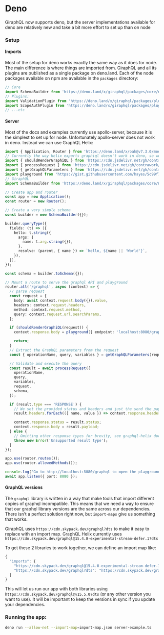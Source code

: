 # Deno

GiraphQL now supports deno, but the server implementations available for deno are relatively new and
take a bit more effort to set up than on node

### Setup

#### Imports

Most of the setup for deno works exactly the same way as it does for node. The main difference is
where things are imported from. GiraphQL and all its plugins are published as a single package on
deno.land. Each of the node packages available on npm are available in the `packages` directory:

```typescript
// Core
import SchemaBuilder from 'https://deno.land/x/giraphql/packages/core/mod.ts';
// Plugins:
import ValidationPlugin from 'https://deno.land/x/giraphql/packages/plugin-validation/mod.ts';
import ScopeAuthPlugin from 'https://deno.land/x/giraphql/packages/plugin-scope-auth/mod.ts';
// ...etc
```

#### Server

Most of the docs and examples currently use apollo-server, because it is the simplest to set up for
node. Unfortunately apollo-server does not work in deno. Instead we can use GraphQL Helix:

```typescript
import { Application, Router } from 'https://deno.land/x/oak@v7.3.0/mod.ts';
// Currently the way helix exports graphiql doesn't work in deno, so we import the other parts directly, and import a very simple playground file from a gist.
import { shouldRenderGraphiQL } from 'https://cdn.jsdelivr.net/gh/contrawork/graphql-helix@master/packages/deno/should-render-graphiql.ts';
import { processRequest } from 'https://cdn.jsdelivr.net/gh/contrawork/graphql-helix@master/packages/deno/process-request.ts';
import { getGraphQLParameters } from 'https://cdn.jsdelivr.net/gh/contrawork/graphql-helix@master/packages/deno/get-graphql-parameters.ts';
import playground from 'https://gist.githubusercontent.com/hayes/5c99f7b4f71234452036fd88e142a825/raw/655245a052b10c2912a803c8a6d537096b73c10b/playground.ts';
// GiraphQL
import SchemaBuilder from 'https://deno.land/x/giraphql/packages/core/mod.ts';

// Create app and router
const app = new Application();
const router = new Router();

// Create a very simple schema
const builder = new SchemaBuilder({});

builder.queryType({
  fields: (t) => ({
    hello: t.string({
      args: {
        name: t.arg.string({}),
      },
      resolve: (parent, { name }) => `hello, ${name || 'World'}`,
    }),
  }),
});

const schema = builder.toSchema({});

// Mount a route to serve the graphql API and playground
router.all('/graphql', async (context) => {
  // parse request
  const request = {
    body: await context.request.body({}).value,
    headers: context.request.headers,
    method: context.request.method,
    query: context.request.url.searchParams,
  };

  if (shouldRenderGraphiQL(request)) {
    context.response.body = playground({ endpoint: 'localhost:8080/graphql' });

    return;
  }
  // Extract the GraphQL parameters from the request
  const { operationName, query, variables } = getGraphQLParameters(request);

  // Validate and execute the query
  const result = await processRequest({
    operationName,
    query,
    variables,
    request,
    schema,
  });

  if (result.type === 'RESPONSE') {
    // We set the provided status and headers and just the send the payload back to the client
    result.headers.forEach(({ name, value }) => context.response.headers.set(name, value));

    context.response.status = result.status;
    context.response.body = result.payload;
  } else {
    // Omitting other response types for brevity, see graphql-helix docs for more a complete implementation
    throw new Error('Unsupported result type');
  }
});

app.use(router.routes());
app.use(router.allowedMethods());

console.log('Go to http://localhost:8080/graphql to open the playground');
await app.listen({ port: 8080 });
```

#### GraphQL versions

The `graphql` library is written in a way that make tools that import different copies of graphql
incompatible. This means that we need a way to ensure that our graphql library versions are the same
across our dependencies. There isn't a perfect solution right now, but `import-maps` give us
something that works.

GiraphQL uses `https://cdn.skypack.dev/graphql?dts` to make it easy to replace with an import map.
GraphQL Helix currently uses
`https://cdn.skypack.dev/graphql@15.4.0-experimental-stream-defer.1?dts`

To get these 2 libraries to work together, we can define an import map like:

```javascript
{
  "imports": {
    "https://cdn.skypack.dev/graphql@15.4.0-experimental-stream-defer.1?dts": "https://cdn.skypack.dev/graphql@v15.5.0?dts",
    "https://cdn.skypack.dev/graphql?dts": "https://cdn.skypack.dev/graphql@v15.5.0?dts"
  }
}
```

This will let us run our app with both libraries using `https://cdn.skypack.dev/graphql@v15.5.0?dts`
\(or any other version you want to use\). It will be important to keep the versions in sync if you
update your dependencies.

### Running the app:

```bash
deno run --allow-net --import-map=import-map.json server-example.ts
```
